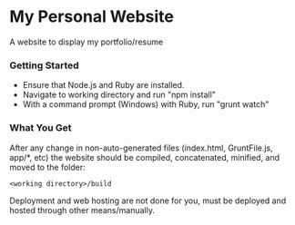 # My Personal Website
A website to display my portfolio/resume

### Getting Started
- Ensure that Node.js and Ruby are installed.
- Navigate to working directory and run "npm install"
- With a command prompt (Windows) with Ruby, run "grunt watch"

### What You Get
After any change in non-auto-generated files (index.html, GruntFile.js, app/*, etc) the website should be compiled, concatenated, minified, and moved to the folder:
```
<working directory>/build
```

Deployment and web hosting are not done for you, must be deployed and hosted through other means/manually.
